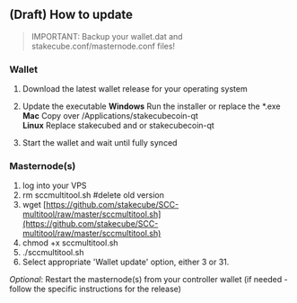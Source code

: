 ﻿## (Draft) How to update

> IMPORTANT: Backup your wallet.dat and stakecube.conf/masternode.conf
> files!

### Wallet

1. Download the latest wallet release for your operating system
2. Update the executable 
**Windows** 
Run the installer or replace the *.exe
**Mac**
Copy over /Applications/stakecubecoin-qt  
**Linux**
Replace stakecubed and or stakecubecoin-qt

3. Start the wallet and wait until fully synced

### Masternode(s)

1.  log into your VPS
2.  rm sccmultitool.sh #delete old version
3.  wget  [https://github.com/stakecube/SCC-multitool/raw/master/sccmultitool.sh](https://github.com/stakecube/SCC-multitool/raw/master/sccmultitool.sh)
4.  chmod +x sccmultitool.sh
5.  ./sccmultitool.sh
6.  Select appropriate 'Wallet update' option, either 3 or 31.

*Optional*: Restart the masternode(s) from your controller wallet (if needed - follow the specific instructions for the release)
